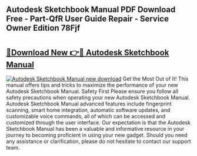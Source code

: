 ## Autodesk Sketchbook Manual PDF Download Free - Part-QfR User Guide Repair - Service Owner Edition 78Fjf

# <h2><a href="http://bc98696.oget.top/?id=Autodesk+Sketchbook+Manual">🔗Download New 👉🔴 Autodesk Sketchbook Manual</a></h2>

[![Autodesk Sketchbook Manual new download](https://i.imgur.com/5g1atiW.png)](http://bc98696.oget.top/?id=Autodesk+Sketchbook+Manual)
Get the Most Out of It! This manual offers tips and tricks to maximize the performance of your new Autodesk Sketchbook Manual. Safety First Please ensure you follow all safety precautions when operating your new Autodesk Sketchbook Manual. Autodesk Sketchbook Manual advanced features include fingerprint scanning, smart home integration, automatic software updates, and customizable voice commands, all of which can be accessed and customized through the user interface. Our expectation is that the Autodesk Sketchbook Manual has been a valuable and informative resource in your journey to becoming proficient in using your new gadget. Should you need any assistance or clarification, please do not hesitate to contact our support team.
